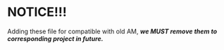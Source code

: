 # NOTICE!!!

Adding these file for compatible with old AM, ***we MUST remove them to corresponding project in future.***
